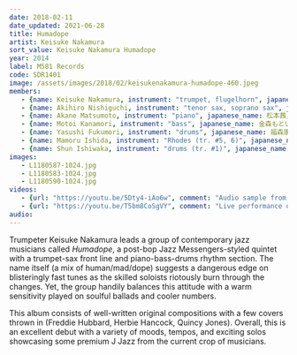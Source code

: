 ```yaml
---
date: 2018-02-11
date_updated: 2021-06-28
title: Humadope
artist: Keisuke Nakamura
sort_value: Keisuke Nakamura Humadope
year: 2014
label: M581 Records
code: SDR1401
image: /assets/images/2018/02/keisukenakamura-humadope-460.jpeg
members:
   - {name: Keisuke Nakamura, instrument: "trumpet, flugelhorn", japanese_name: 中村恵介, url: "https://blackdevil729.wixsite.com/keisuke-nakamura"}
   - {name: Akihiro Nishiguchi, instrument: "tenor sax, soprano sax", japanese_name: 西口明宏}
   - {name: Akane Matsumoto, instrument: "piano", japanese_name: 松本茜, url: "http://akanejazz.com"}
   - {name: Motoi Kanamori, instrument: "bass", japanese_name: 金森もとい, url: "https://ameblo.jp/mottoi-bass/"}
   - {name: Yasushi Fukumori, instrument: "drums", japanese_name: 福森康, url: "https://ameblo.jp/su-shi84/"}
   - {name: Mamoru Ishida, instrument: "Rhodes (tr. #5, 6)", japanese_name: 石田衛, url: "http://mamoruishida.blogspot.com/"}
   - {name: Shun Ishiwaka, instrument: "drums (tr. #1)", japanese_name: 石若俊, url: "http://www.shun-ishiwaka.com/"}
images:
   - L1180587-1024.jpg
   - L1180583-1024.jpg
   - L1180590-1024.jpg
videos: 
   - {url: "https://youtu.be/5Dty4-iAo6w", comment: "Audio sample from “Speed Harassment”, the first track on this album"}
   - {url: "https://youtu.be/T5bm8CoSgVY", comment: "Live performance of “Round Table”, track #4 from this album"}
audio:
---
```

Trumpeter Keisuke Nakamura leads a group of contemporary jazz musicians called *Humadope*, a post-bop Jazz Messengers-styled quintet with a trumpet-sax front line and piano-bass-drums rhythm section. The name itself (a mix of human/mad/dope) suggests a dangerous edge on blisteringly fast tunes as the skilled soloists riotously burn through the changes. Yet, the group handily balances this attitude with a warm sensitivity played on soulful ballads and cooler numbers.

This album consists of well-written original compositions with a few covers thrown in (Freddie Hubbard, Herbie Hancock, Quincy Jones). Overall, this is an excellent debut with a variety of moods, tempos, and exciting solos showcasing some premium J Jazz from the current crop of musicians.

